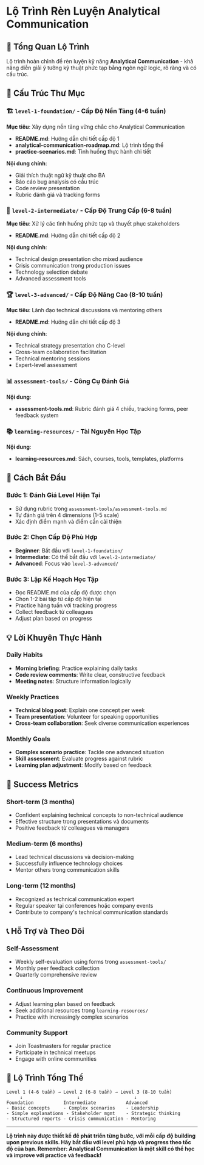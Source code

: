 # Lộ Trình Rèn Luyện Analytical Communication

## 🎯 Tổng Quan Lộ Trình

Lộ trình hoàn chỉnh để rèn luyện kỹ năng **Analytical Communication** - khả năng diễn giải ý tưởng kỹ thuật phức tạp bằng ngôn ngữ logic, rõ ràng và có cấu trúc.

## 📁 Cấu Trúc Thư Mục

### 🏗️ `level-1-foundation/` - Cấp Độ Nền Tảng (4-6 tuần)
**Mục tiêu**: Xây dựng nền tảng vững chắc cho Analytical Communication
- **README.md**: Hướng dẫn chi tiết cấp độ 1
- **analytical-communication-roadmap.md**: Lộ trình tổng thể
- **practice-scenarios.md**: Tình huống thực hành chi tiết

**Nội dung chính**:
- Giải thích thuật ngữ kỹ thuật cho BA
- Báo cáo bug analysis có cấu trúc
- Code review presentation
- Rubric đánh giá và tracking forms

### 🚀 `level-2-intermediate/` - Cấp Độ Trung Cấp (6-8 tuần)
**Mục tiêu**: Xử lý các tình huống phức tạp và thuyết phục stakeholders
- **README.md**: Hướng dẫn chi tiết cấp độ 2

**Nội dung chính**:
- Technical design presentation cho mixed audience
- Crisis communication trong production issues
- Technology selection debate
- Advanced assessment tools

### 🏆 `level-3-advanced/` - Cấp Độ Nâng Cao (8-10 tuần)
**Mục tiêu**: Lãnh đạo technical discussions và mentoring others
- **README.md**: Hướng dẫn chi tiết cấp độ 3

**Nội dung chính**:
- Technical strategy presentation cho C-level
- Cross-team collaboration facilitation
- Technical mentoring sessions
- Expert-level assessment

### 📊 `assessment-tools/` - Công Cụ Đánh Giá
**Nội dung**:
- **assessment-tools.md**: Rubric đánh giá 4 chiều, tracking forms, peer feedback system

### 📚 `learning-resources/` - Tài Nguyên Học Tập
**Nội dung**:
- **learning-resources.md**: Sách, courses, tools, templates, platforms

## 🚀 Cách Bắt Đầu

### Bước 1: Đánh Giá Level Hiện Tại
- Sử dụng rubric trong `assessment-tools/assessment-tools.md`
- Tự đánh giá trên 4 dimensions (1-5 scale)
- Xác định điểm mạnh và điểm cần cải thiện

### Bước 2: Chọn Cấp Độ Phù Hợp
- **Beginner**: Bắt đầu với `level-1-foundation/`
- **Intermediate**: Có thể bắt đầu với `level-2-intermediate/`
- **Advanced**: Focus vào `level-3-advanced/`

### Bước 3: Lập Kế Hoạch Học Tập
- Đọc README.md của cấp độ được chọn
- Chọn 1-2 bài tập từ cấp độ hiện tại
- Practice hàng tuần với tracking progress
- Collect feedback từ colleagues
- Adjust plan based on progress

## 💡 Lời Khuyên Thực Hành

### Daily Habits
- **Morning briefing**: Practice explaining daily tasks
- **Code review comments**: Write clear, constructive feedback
- **Meeting notes**: Structure information logically

### Weekly Practices
- **Technical blog post**: Explain one concept per week
- **Team presentation**: Volunteer for speaking opportunities
- **Cross-team collaboration**: Seek diverse communication experiences

### Monthly Goals
- **Complex scenario practice**: Tackle one advanced situation
- **Skill assessment**: Evaluate progress against rubric
- **Learning plan adjustment**: Modify based on feedback

## 🎯 Success Metrics

### Short-term (3 months)
- Confident explaining technical concepts to non-technical audience
- Effective structure trong presentations và documents
- Positive feedback từ colleagues và managers

### Medium-term (6 months)
- Lead technical discussions và decision-making
- Successfully influence technology choices
- Mentor others trong communication skills

### Long-term (12 months)
- Recognized as technical communication expert
- Regular speaker tại conferences hoặc company events
- Contribute to company's technical communication standards

## 📞 Hỗ Trợ và Theo Dõi

### Self-Assessment
- Weekly self-evaluation using forms trong `assessment-tools/`
- Monthly peer feedback collection
- Quarterly comprehensive review

### Continuous Improvement
- Adjust learning plan based on feedback
- Seek additional resources trong `learning-resources/`
- Practice with increasingly complex scenarios

### Community Support
- Join Toastmasters for regular practice
- Participate in technical meetups
- Engage with online communities

## 🎯 Lộ Trình Tổng Thể

```
Level 1 (4-6 tuần) → Level 2 (6-8 tuần) → Level 3 (8-10 tuần)
     ↓                    ↓                    ↓
Foundation           Intermediate           Advanced
- Basic concepts     - Complex scenarios    - Leadership
- Simple explanations - Stakeholder mgmt    - Strategic thinking
- Structured reports - Crisis communication - Mentoring
```

---

**Lộ trình này được thiết kế để phát triển từng bước, với mỗi cấp độ building upon previous skills. Hãy bắt đầu với level phù hợp và progress theo tốc độ của bạn. Remember: Analytical Communication là một skill có thể học và improve với practice và feedback!**
